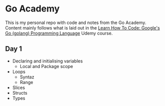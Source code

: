 # Go Academy
This is my personal repo with code and notes from the Go Academy. Content mainly follows what is laid out in the [Learn How To Code: Google's Go (golang) Programming Language](https://www.udemy.com/course/learn-how-to-code/) Udemy course. 

## Day 1
- Declaring and initialising variables
    - Local and Package scope
- Loops
    - Syntaz
    - Range
- Slices
- Structs
- Types